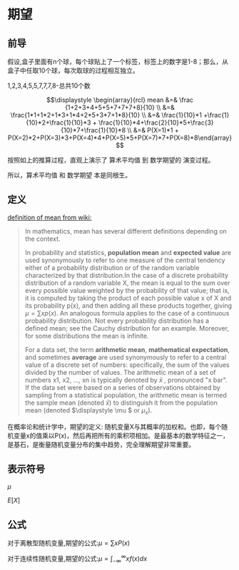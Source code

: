 # 期望

## 前导

假设,盒子里面有n个球，每个球贴上了一个标签，标签上的数字是1-8；那么，从盒子中任取10个球，每次取球的过程相互独立。

1,2,3,4,5,5,7,7,7,8-总共10个数

$$\displaystyle \begin{array}{rcl}  mean &=& \frac {1+2+3+4+5+5+7+7+7+8}{10} \\ &=& \frac{1*1+1*2+1*3+1*4+2*5+3*7+1*8}{10} \\ &=& \frac{1}{10}*1 +\frac{1}{10}*2+\frac{1}{10}*3 + \frac{1}{10}*4+\frac{2}{10}*5+\frac{3}{10}*7+\frac{1}{10}*8 \\ &=& P(X=1)*1 + P(X=2)*2+P(X=3)*3+P(X=4)*4+P(X=5)*5+P(X=7)*7+P(X=8)*8\end{array}$$

按照如上的推算过程，直观上演示了 算术平均值 到 数学期望的 演变过程。

所以，算术平均值 和 数学期望 本是同根生。

## 定义

[definition of mean from wiki:](https://en.wikipedia.org/wiki/Mean)

> In mathematics, mean has several different definitions depending on the context.
>
> In probability and statistics, **population mean** and **expected value** are used synonymously to refer to one measure of the central tendency either of a probability distribution or of the random variable characterized by that distribution.In the case of a discrete probability distribution of a random variable X, the mean is equal to the sum over every possible value weighted by the probability of that value; that is, it is computed by taking the product of each possible value x of X and its probability p(x), and then adding all these products together, giving $\displaystyle \mu =\sum xp(x)$. An analogous formula applies to the case of a continuous probability distribution. Not every probability distribution has a defined mean; see the Cauchy distribution for an example. Moreover, for some distributions the mean is infinite.
>
> For a data set, the term **arithmetic mean**, **mathematical expectation**, and sometimes **average** are used synonymously to refer to a central value of a discrete set of numbers: specifically, the sum of the values divided by the number of values. The arithmetic mean of a set of numbers x1, x2, ..., xn is typically denoted by $\displaystyle {\bar {x}}$ , pronounced "x bar". If the data set were based on a series of observations obtained by sampling from a statistical population, the arithmetic mean is termed the sample mean (denoted $\displaystyle {\bar {x}}$) to distinguish it from the population mean (denoted $\displaystyle \mu $ or $\displaystyle \mu _{x}$).

在概率论和统计学中，期望的定义: 随机变量X与其概率的加权和。也即，每个随机变量x的值乘以P(x)，然后再把所有的乘积项相加。是最基本的数学特征之一，是基石，是衡量随机变量分布的集中趋势，完全理解期望非常重要。

## 表示符号

$\mu$

$\displaystyle E[X]$

## 公式

对于离散型随机变量,期望的公式:$\mu=\sum xP(x)$

对于连续性随机变量,期望的公式:$\mu = \int_{-{\infty}}^{\infty} xf(x)dx$

